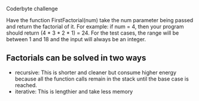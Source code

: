 Coderbyte challenge

Have the function FirstFactorial(num) take the num parameter being passed and return the factorial of it. 
For example: if num = 4, then your program should return (4 * 3 * 2 * 1) = 24. 
For the test cases, the range will be between 1 and 18 and the input will always be an integer.

## Factorials can be solved in two ways 
* recursive: This is shorter and cleaner but consume higher energy because all the function calls remain in the stack until the base case is reached.
* iterative: This is lengthier and take less memory
